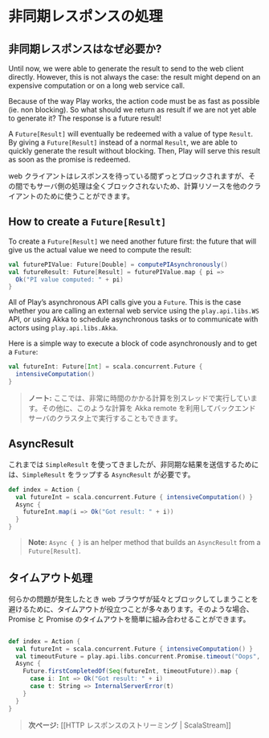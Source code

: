 <!-- translated -->
<!--
# Handling asynchronous results
-->
# 非同期レスポンスの処理

<!--
## Why asynchronous results?
-->
## 非同期レスポンスはなぜ必要か?

Until now, we were able to generate the result to send to the web client directly. However, this is not always the case: the result might depend on an expensive computation or on a long web service call.

Because of the way Play works, the action code must be as fast as possible (ie. non blocking). So what should we return as result if we are not yet able to generate it? The response is a future result! 

A `Future[Result]` will eventually be redeemed with a value of type `Result`. By giving a `Future[Result]` instead of a normal `Result`, we are able to quickly generate the result without blocking. Then, Play will serve this result as soon as the promise is redeemed. 

<!--
The web client will be blocked while waiting for the response, but nothing will be blocked on the server, and server resources can be used to serve other clients.
-->
web クライアントはレスポンスを待っている間ずっとブロックされますが、その間でもサーバ側の処理は全くブロックされないため、計算リソースを他のクライアントのために使うことができます。

## How to create a `Future[Result]`

To create a `Future[Result]` we need another future first: the future that will give us the actual value we need to compute the result:

```scala
val futurePIValue: Future[Double] = computePIAsynchronously()
val futureResult: Future[Result] = futurePIValue.map { pi =>
  Ok("PI value computed: " + pi)    
}
```

All of Play’s asynchronous API calls give you a `Future`. This is the case whether you are calling an external web service using the `play.api.libs.WS` API, or using Akka to schedule asynchronous tasks or to communicate with actors using `play.api.libs.Akka`.

Here is a simple way to execute a block of code asynchronously and to get a `Future`:

```scala
val futureInt: Future[Int] = scala.concurrent.Future {
  intensiveComputation()
}
```

<!--
> **Note:** Here, the intensive computation will just be run on another thread. It is also possible to run it remotely on a cluster of backend servers using Akka remote.
-->
> **ノート:** ここでは、非常に時間のかかる計算を別スレッドで実行しています。その他に、このような計算を Akka remote を利用してバックエンドサーバのクラスタ上で実行することもできます。

<!--
## AsyncResult
-->
## AsyncResult

<!--
While we were using `SimpleResult` until now, to send an asynchronous result, we need an `AsyncResult` to wrap the actual `SimpleResult`:
-->
これまでは `SimpleResult` を使ってきましたが、非同期な結果を送信するためには、`SimpleResult` をラップする `AsyncResult` が必要です。

```scala
def index = Action {
  val futureInt = scala.concurrent.Future { intensiveComputation() }
  Async {
    futureInt.map(i => Ok("Got result: " + i))
  }
}
```

> **Note:** `Async { }` is an helper method that builds an `AsyncResult` from a `Future[Result]`.

<!--
## Handling time-outs
-->
## タイムアウト処理

<!--
It is often useful to handle time-outs properly, to avoid having the web browser block and wait if something goes wrong. You can easily compose a promise with a promise timeout to handle these cases:
-->
何らかの問題が発生したとき web ブラウザが延々とブロックしてしまうことを避けるために、タイムアウトが役立つことが多々あります。そのような場合、 Promise と Promise のタイムアウトを簡単に組み合わせることができます。

```scala

def index = Action {
  val futureInt = scala.concurrent.Future { intensiveComputation() }
  val timeoutFuture = play.api.libs.concurrent.Promise.timeout("Oops", 2.seconds)
  Async {
    Future.firstCompletedOf(Seq(futureInt, timeoutFuture)).map { 
      case i: Int => Ok("Got result: " + i)
      case t: String => InternalServerError(t)
    }  
  }
}
```

<!--
> **Next:** [[Streaming HTTP responses | ScalaStream]]
-->
> **次ページ:** [[HTTP レスポンスのストリーミング | ScalaStream]]
